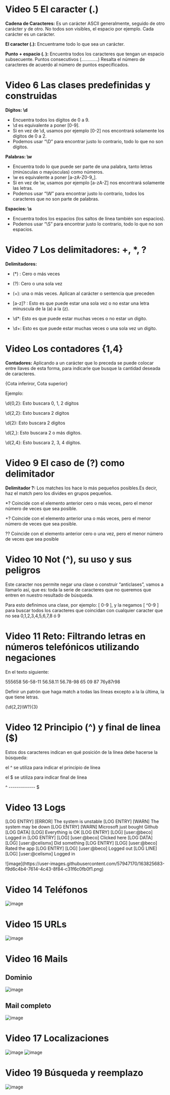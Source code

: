 # Video 5 El caracter (.)

**Cadena de Caracteres:** Es un carácter ASCII generalmente, seguido de otro carácter y de otro. No todos son visibles, el espacio por ejemplo. Cada carácter es un carácter.

**El caracter (.):** Encuentrame todo lo que sea un carácter.

**Punto + espacio (. ):** Encuentra todos los caracteres que tengan un espacio subsecuente. Puntos consecutivos (………….) Resalta el número de caracteres de acuerdo al número de puntos especificados.

# Video 6 Las clases predefinidas y construidas

**Dígitos: \d**
- Encuentra todos los dígitos de 0 a 9.
- \d es equivalente a poner [0-9].
- Si en vez de \d, usamos por ejemplo [0-2] nos encontrará solamente los dígitos de 0 a 2.
- Podemos usar “\D” para encontrar justo lo contrario, todo lo que no son dígitos.

**Palabras: \w**
- Encuentra todo lo que puede ser parte de una palabra, tanto letras (minúsculas o mayúsculas) como números.
- \w es equivalente a poner [a-zA-Z0-9_].
- Si en vez de \w, usamos por ejemplo [a-zA-Z] nos encontrará solamente las letras.
- Podemos usar “\W” para encontrar justo lo contrario, todos los caracteres que no son parte de palabras.

**Espacios: \s**
- Encuentra todos los espacios (los saltos de línea también son espacios).
- Podemos usar “\S” para encontrar justo lo contrario, todo lo que no son espacios.

# Video 7 Los delimitadores: +, *, ?

**Delimitadores:**

- (*) : Cero o más veces
- (?): Cero o una sola vez
- (+): una o más veces.
Aplican al carácter o sentencia que preceden

- [a-z]? : Esto es que puede estar una sola vez o no estar una letra minuscula de la (a) a la (z).
- \d*: Esto es que puede estar muchas veces o no estar un digito.
- \d+: Esto es que puede estar muchas veces o una sola vez un digito.

# Video Los contadores {1,4}

**Contadores:** Aplicando a un carácter que lo preceda se puede colocar entre llaves de esta forma, para indicarle que busque la cantidad deseada de caracteres.

{Cota inferiror, Cota superior}

Ejemplo:

\d{0,2}: Esto buscara 0, 1, 2 dígitos

\d{2,2}: Esto buscara 2 dígitos

\d{2}: Esto buscara 2 dígitos

\d{2,}: Esto buscara 2 o más dígitos.

\d{2,4}: Esto buscara 2, 3, 4 dígitos.

# Video 9 El caso de (?) como delimitador

**Delimitador ?:** Los matches los hace lo más pequeños posibles.Es decir, haz el match pero los divides en grupos pequeños.

*? Coincide con el elemento anterior cero o más veces, pero el menor número de veces que sea posible.

+? Coincide con el elemento anterior una o más veces, pero el menor número de veces que sea posible.

?? Coincide con el elemento anterior cero o una vez, pero el menor número de veces que sea posible

# Video 10 Not (^), su uso y sus peligros

Este caracter nos permite negar una clase o construir “anticlases”, vamos a llamarlo así, que es: toda la serie de caracteres que no queremos que entren en nuestro resultado de búsqueda.

Para esto definimos una clase, por ejemplo: [ 0-9 ], y la negamos [ ^0-9 ] para buscar todos los caracteres que coincidan con cualquier caracter que no sea 0,1,2,3,4,5,6,7,8 ó 9

# Video 11 Reto: Filtrando letras en números telefónicos utilizando negaciones

En el texto siguiente:

<p>555658
56-58-11
56.58.11
56.78-98
65 09 87
76y87r98</p>

Definir un patrón que haga match a todas las líneas excepto a la la última, la que tiene letras.

(\d{2,2}\W?){3}

# Video 12 Principio (^) y final de linea ($)

Estos dos caracteres indican en qué posición de la línea debe hacerse la búsqueda:

el ^ se utiliza para indicar el principio de línea

el $ se utiliza para indicar final de línea

^ ------------- $

# Video 13 Logs
<p>[LOG ENTRY] [ERROR] The system is unstable
[LOG ENTRY] [WARN] The system may be down
[LOG ENTRY] [WARN] Microsoft just bought Github
[LOG DATA] [LOG] Everything is OK
[LOG ENTRY] [LOG] [user:@beco] Logged in
[LOG ENTRY] [LOG] [user:@beco] Clicked here
[LOG DATA] [LOG] [user:@celismx] Did something
[LOG ENTRY] [LOG] [user:@beco] Rated the app
[LOG ENTRY] [LOG] [user:@beco] Logged out
[LOG LINE] [LOG] [user:@celismx] Logged in</p>
![image](https://user-images.githubusercontent.com/57947170/163825683-f9d6c4b4-7614-4c43-8f84-c31f6c0fb0f1.png)

# Video 14 Teléfonos
![image](https://user-images.githubusercontent.com/57947170/163827440-7ce64ae4-2aab-433b-b6b5-bdfa2ed87ab0.png)

#  Video 15 URLs
![image](https://user-images.githubusercontent.com/57947170/163828325-91eced89-e74e-4a91-bf62-c3dce20c6e16.png)

# Video 16 Mails

## Dominio
![image](https://user-images.githubusercontent.com/57947170/163829191-3966e6eb-51b3-4a26-938e-81396647e260.png)

## Mail completo
![image](https://user-images.githubusercontent.com/57947170/163830294-7041a62a-902f-4332-86d4-fbd75506546d.png)

# Video 17 Localizaciones

![image](https://user-images.githubusercontent.com/57947170/163832198-240e0e1b-e74b-4adc-923b-b6363d36b004.png)
![image](https://user-images.githubusercontent.com/57947170/163833986-aa86b41d-0d24-4a21-986d-0f65e6bc9a27.png)

# Video 19 Búsqueda y reemplazo

![image](https://user-images.githubusercontent.com/57947170/163838404-e19180a3-a714-4364-b5fe-b695a04b33b2.png)





